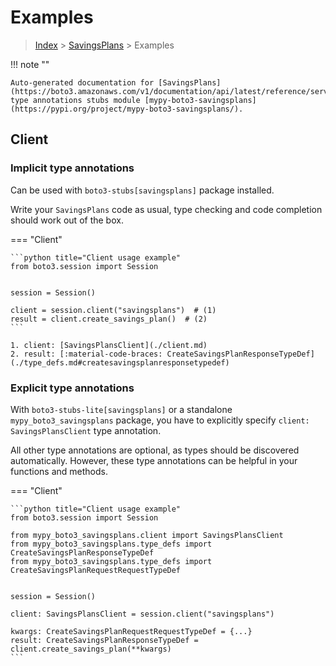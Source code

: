 # Examples

> [Index](../README.md) > [SavingsPlans](./README.md) > Examples

!!! note ""

    Auto-generated documentation for [SavingsPlans](https://boto3.amazonaws.com/v1/documentation/api/latest/reference/services/savingsplans.html#SavingsPlans)
    type annotations stubs module [mypy-boto3-savingsplans](https://pypi.org/project/mypy-boto3-savingsplans/).

## Client

### Implicit type annotations

Can be used with `boto3-stubs[savingsplans]` package installed.

Write your `SavingsPlans` code as usual,
type checking and code completion should work out of the box.


=== "Client"

    ```python title="Client usage example"
    from boto3.session import Session


    session = Session()

    client = session.client("savingsplans")  # (1)
    result = client.create_savings_plan()  # (2)
    ```

    1. client: [SavingsPlansClient](./client.md)
    2. result: [:material-code-braces: CreateSavingsPlanResponseTypeDef](./type_defs.md#createsavingsplanresponsetypedef) 






### Explicit type annotations

With `boto3-stubs-lite[savingsplans]`
or a standalone `mypy_boto3_savingsplans` package, you have to explicitly specify `client: SavingsPlansClient` type annotation.

All other type annotations are optional, as types should be discovered automatically.
However, these type annotations can be helpful in your functions and methods.


=== "Client"

    ```python title="Client usage example"
    from boto3.session import Session

    from mypy_boto3_savingsplans.client import SavingsPlansClient
    from mypy_boto3_savingsplans.type_defs import CreateSavingsPlanResponseTypeDef
    from mypy_boto3_savingsplans.type_defs import CreateSavingsPlanRequestRequestTypeDef


    session = Session()

    client: SavingsPlansClient = session.client("savingsplans")

    kwargs: CreateSavingsPlanRequestRequestTypeDef = {...}
    result: CreateSavingsPlanResponseTypeDef = client.create_savings_plan(**kwargs)
    ```






